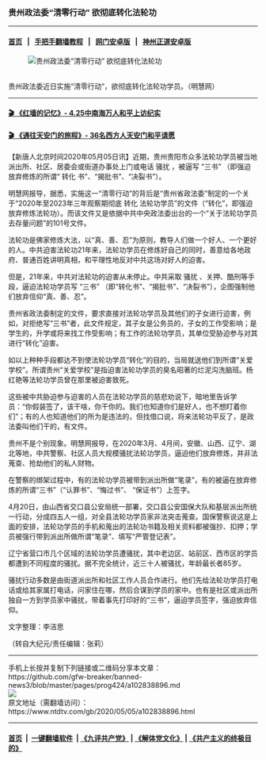 ### 贵州政法委“清零行动” 欲彻底转化法轮功
------------------------

#### [首页](https://github.com/gfw-breaker/banned-news3/blob/master/README.md) &nbsp;&nbsp;|&nbsp;&nbsp; [手把手翻墙教程](https://github.com/gfw-breaker/guides/wiki) &nbsp;&nbsp;|&nbsp;&nbsp; [网门安卓版](https://github.com/oGate2/oGate) &nbsp;&nbsp;|&nbsp;&nbsp; [神州正道安卓版](https://github.com/SzzdOgate/update) 



<div><div class="featured_image">
 <figure>
  <img alt="贵州政法委“清零行动” 欲彻底转化法轮功" src="https://i.ntdtv.com/assets/uploads/2020/05/2020-05-05_082020-800x450.jpg"/>
 </figure><br/>
 <span class="caption">
  贵州政法委近日实施“清零行动”，欲彻底转化法轮功学员。（明慧网）
 </span>
</div>
</div><hr/>

#### [ 🎬  《红墙的记忆》- 4.25中南海万人和平上访纪实](http://141.164.39.94:10000/videos/legend/425.html)

 #### [ 🎬  《通往天安门的旅程》- 36名西方人天安门和平请愿 ](http://141.164.39.94:10000/videos/legend/JTT.html)

<div><div class="post_content" itemprop="articleBody">
 <p>
  【新唐人北京时间2020年05月05日讯】近期，贵州贵阳市众多法轮功学员被当地派出所、社区、居委会或街道办事处上门或电话
  <ok href="https://www.ntdtv.com/gb/骚扰.htm">
   骚扰
  </ok>
  ，被逼写
  <ok href="https://www.ntdtv.com/gb/“三书”.htm">
   “三书”
  </ok>
  （即强迫放弃修炼的所谓“
  <ok href="https://www.ntdtv.com/gb/转化.htm">
   转化
  </ok>
  书”、“揭批书”、“决裂书”）。
 </p>
 <p>
  明慧网报导，据悉，实施这一“清零行动”的背后是“贵州省政法委”制定的一个关于“2020年至2023年三年观察期彻底
  <ok href="https://www.ntdtv.com/gb/转化.htm">
   转化
  </ok>
  法轮功学员”的文件（“转化”，即强迫放弃修炼法轮功）。而该文件又是依据中共中央政法委出台的一个“关于法轮功学员去存量问题”的101号文件。
 </p>
 <p>
  法轮功是佛家修炼大法，以“真、善、忍”为原则，教导人们做一个好人、一个更好的人。中共迫害法轮功21年来，法轮功学员在修炼好自己的同时，善意给各地政府、普通百姓讲明真相，和平理性地反对中共这场对好人的迫害。
 </p>
 <p>
  但是，21年来，中共对法轮功的迫害从未停止。中共采取
  <ok href="https://www.ntdtv.com/gb/骚扰.htm">
   骚扰
  </ok>
  、关押、酷刑等手段，逼迫法轮功学员写
  <ok href="https://www.ntdtv.com/gb/“三书”.htm">
   “三书”
  </ok>
  （即“转化书”、“揭批书”、“决裂书”），企图强制他们放弃信仰“真、善、忍”。
 </p>
 <p>
  贵州省政法委制定的文件，要求直接对法轮功学员及其他们的子女进行迫害，例如，对拒绝写“三书”者，此文件规定，其子女是公务员的，子女的工作受影响；是学生的，升学或将来找工作受影响；有工作的法轮功学员，其单位受胁迫参与对其进行“转化”迫害。
 </p>
 <p>
  如以上种种手段都达不到使法轮功学员“转化”的目的，当局就送他们到所谓“关爱学校”。所谓贵州“关爱学校”是指迫害法轮功学员的臭名昭著的烂泥沟洗脑班。杨红艳等法轮功学员曾在那里被迫害致死。
 </p>
 <p>
  这些被中共胁迫参与迫害的人员在法轮功学员的慈悲劝说下，暗地里告诉学员：“你假装签了，该干啥，你干你的。我们也知道你们是好人，也不想盯着你们”；有的人也知道他们的所为是违法的，但找借口说，将来法轮功平反了，是政法委叫他们干的，有文件。
 </p>
 <p>
  贵州不是个别现象。明慧网报导，在2020年3月、4月间，安徽、山西、辽宁、湖北等地，中共警察、社区人员大规模骚扰法轮功学员，逼迫他们放弃修炼，并非法蒐查、抢劫他们的私人财物。
 </p>
 <p>
  在警察的绑架过程中，有的法轮功学员被带到派出所做“笔录”，有的被逼在放弃修炼的所谓“三书”（“认罪书”、“悔过书”、 “保证书”）上签字。
 </p>
 <p>
  4月20日，由山西省交口县公安局统一部署，交口县公安国保大队和基层派出所统一行动，分成四五人一组，对全县法轮功学员家非法突击蒐查。国保警察说这是上面的安排，法轮功学员的手机和蒐出的法轮功书籍及相关资料都被强抄、扣押；学员被强行带到派出所做所谓“笔录”、填写“严管登记表”。
 </p>
 <p>
  辽宁省营口市几个区域的法轮功学员遭骚扰，其中老边区、站前区、西市区的学员都遭到不同程度的骚扰。据不完全统计，近三十人被骚扰，年龄最长者85岁。
 </p>
 <p>
  骚扰行动多数是由街道派出所和社区工作人员合作进行。他们先给法轮功学员打电话或给其家属打电话，问家住在哪，然后合谋到学员的家中。也有是社区或派出所独自一方到学员家中骚扰，带着事先打印好的“三书”，逼迫学员签字，强迫放弃信仰。
 </p>
 <p>
  文字整理：李洁思
 </p>
 <p>
  （转自大纪元/责任编辑：张莉）
 </p>
 <div class="single_ad">
 </div>
</div>
</div>
<hr/>
手机上长按并复制下列链接或二维码分享本文章：<br/>
https://github.com/gfw-breaker/banned-news3/blob/master/pages/prog424/a102838896.md <br/>
<a href='https://github.com/gfw-breaker/banned-news3/blob/master/pages/prog424/a102838896.md'><img src='https://github.com/gfw-breaker/banned-news3/blob/master/pages/prog424/a102838896.md.png'/></a> <br/>
原文地址（需翻墙访问）：https://www.ntdtv.com/gb/2020/05/05/a102838896.html


------------------------
#### [首页](https://github.com/gfw-breaker/banned-news3/blob/master/README.md) &nbsp;|&nbsp; [一键翻墙软件](https://github.com/gfw-breaker/nogfw/blob/master/README.md) &nbsp;| [《九评共产党》](https://github.com/gfw-breaker/9ping.md/blob/master/README.md#九评之一评共产党是什么) | [《解体党文化》](https://github.com/gfw-breaker/jtdwh.md/blob/master/README.md) | [《共产主义的终极目的》](https://github.com/gfw-breaker/gczydzjmd.md/blob/master/README.md)


<img src='http://gfw-breaker.win/banned-news3/pages/prog424/a102838896.md' width='0px' height='0px'/>
